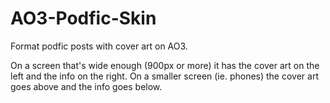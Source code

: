 # AO3-Podfic-Skin
Format podfic posts with cover art on AO3.

On a screen that's wide enough (900px or more) it has the cover art on the left and the info on the right. On a smaller screen (ie. phones) the cover art goes above and the info goes below.
